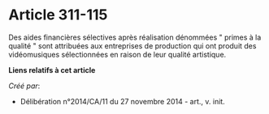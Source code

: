 # Article 311-115

Des aides financières sélectives après réalisation dénommées " primes à la qualité " sont attribuées aux entreprises de
production qui ont produit des vidéomusiques sélectionnées en raison de leur qualité artistique.

**Liens relatifs à cet article**

_Créé par_:

  - Délibération n°2014/CA/11 du 27 novembre 2014 - art., v. init.
